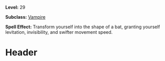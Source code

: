 <!-- TITLE: Spell: Form Of The Bat -->
<!-- SUBTITLE:  -->

**Level:** 29

**Subclass:** [Vampire](vampire)

**Spell Effect:** Transform yourself into the shape of a bat, granting yourself levitation, invisibility, and swifter movement speed.

# Header
